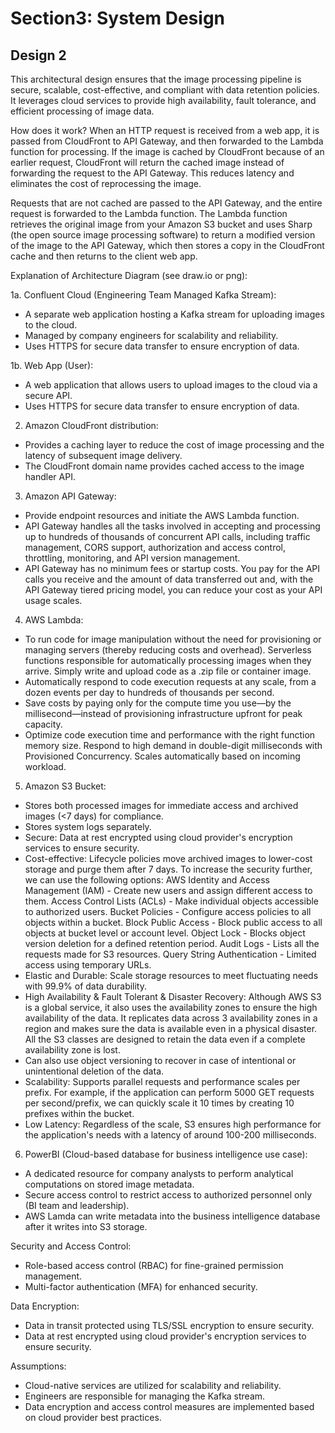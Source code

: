 # Section3: System Design

## Design 2

This architectural design ensures that the image processing pipeline is secure, scalable, cost-effective, and compliant with data retention policies. It leverages cloud services to provide high availability, fault tolerance, and efficient processing of image data.

How does it work? 
When an HTTP request is received from a web app, it is passed from CloudFront to API Gateway, and then forwarded to the Lambda function for processing. If the image is cached by CloudFront because of an earlier request, CloudFront will return the cached image instead of forwarding the request to the API Gateway. This reduces latency and eliminates the cost of reprocessing the image.

Requests that are not cached are passed to the API Gateway, and the entire request is forwarded to the Lambda function. The Lambda function retrieves the original image from your Amazon S3 bucket and uses Sharp (the open source image processing software) to return a modified version of the image to the API Gateway, which then stores a copy in the CloudFront cache and then returns to the client web app. 


Explanation of Architecture Diagram (see draw.io or png): 

1a. Confluent Cloud (Engineering Team Managed Kafka Stream): 
- A separate web application hosting a Kafka stream for uploading images to the cloud.
- Managed by company engineers for scalability and reliability. 
- Uses HTTPS for secure data transfer to ensure encryption of data. 

1b. Web App (User):
- A web application that allows users to upload images to the cloud via a secure API.
- Uses HTTPS for secure data transfer to ensure encryption of data. 

2. Amazon CloudFront distribution: 
- Provides a caching layer to reduce the cost of image processing and the latency of subsequent image delivery. 
- The CloudFront domain name provides cached access to the image handler API.

3. Amazon API Gateway: 
- Provide endpoint resources and initiate the AWS Lambda function.
- API Gateway handles all the tasks involved in accepting and processing up to hundreds of thousands of concurrent API calls, including traffic management, CORS support, authorization and access control, throttling, monitoring, and API version management.
- API Gateway has no minimum fees or startup costs. You pay for the API calls you receive and the amount of data transferred out and, with the API Gateway tiered pricing model, you can reduce your cost as your API usage scales.

4. AWS Lambda: 
- To run code for image manipulation without the need for provisioning or managing servers (thereby reducing costs and overhead). Serverless functions responsible for automatically processing images when they arrive. Simply write and upload code as a .zip file or container image.
- Automatically respond to code execution requests at any scale, from a dozen events per day to hundreds of thousands per second.
- Save costs by paying only for the compute time you use—by the millisecond—instead of provisioning infrastructure upfront for peak capacity.
- Optimize code execution time and performance with the right function memory size. Respond to high demand in double-digit milliseconds with Provisioned Concurrency. Scales automatically based on incoming workload.

5. Amazon S3 Bucket: 
- Stores both processed images for immediate access and archived images (<7 days) for compliance. 
- Stores system logs separately. 
- Secure: Data at rest encrypted using cloud provider's encryption services to ensure security. 
- Cost-effective: Lifecycle policies move archived images to lower-cost storage and purge them after 7 days. To increase the security further, we can use the following options: 
AWS Identity and Access Management (IAM) - Create new users and assign different access to them.
Access Control Lists (ACLs) - Make individual objects accessible to authorized users.
Bucket Policies - Configure access policies to all objects within a bucket.
Block Public Access - Block public access to all objects at bucket level or account level.
Object Lock - Blocks object version deletion for a defined retention period.
Audit Logs - Lists all the requests made for S3 resources.
Query String Authentication - Limited access using temporary URLs.
- Elastic and Durable: Scale storage resources to meet fluctuating needs with 99.9% of data durability.
- High Availability & Fault Tolerant & Disaster Recovery: Although AWS S3 is a global service, it also uses the availability zones to ensure the high availability of the data. It replicates data across 3 availability zones in a region and makes sure the data is available even in a physical disaster. All the S3 classes are designed to retain the data even if a complete availability zone is lost. 
- Can also use object versioning to recover in case of intentional or unintentional deletion of the data.
- Scalability: Supports parallel requests and performance scales per prefix. For example, if the application can perform 5000 GET requests per second/prefix, we can quickly scale it 10 times by creating 10 prefixes within the bucket.
- Low Latency: Regardless of the scale, S3 ensures high performance for the application's needs with a latency of around 100-200 milliseconds.

6. PowerBI (Cloud-based database for business intelligence use case): 
- A dedicated resource for company analysts to perform analytical computations on stored image metadata.
- Secure access control to restrict access to authorized personnel  only (BI team and leadership). 
- AWS Lamda can write metadata into the business intelligence database after it writes into S3 storage. 

Security and Access Control:
- Role-based access control (RBAC) for fine-grained permission management.
- Multi-factor authentication (MFA) for enhanced security.

Data Encryption:
- Data in transit protected using TLS/SSL encryption to ensure security. 
- Data at rest encrypted using cloud provider's encryption services to ensure security. 

Assumptions:
- Cloud-native services are utilized for scalability and reliability.
- Engineers are responsible for managing the Kafka stream.
- Data encryption and access control measures are implemented based on cloud provider best practices.
